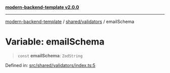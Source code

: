 [**modern-backend-template v2.0.0**](../../../README.md)

***

[modern-backend-template](../../../modules.md) / [shared/validators](../README.md) / emailSchema

# Variable: emailSchema

> `const` **emailSchema**: `ZodString`

Defined in: [src/shared/validators/index.ts:5](https://github.com/maemreyo/saas-4cus-nodejs/blob/1a77de11cd6eaefe66c31c7f5de281673fc25ce5/src/shared/validators/index.ts#L5)
